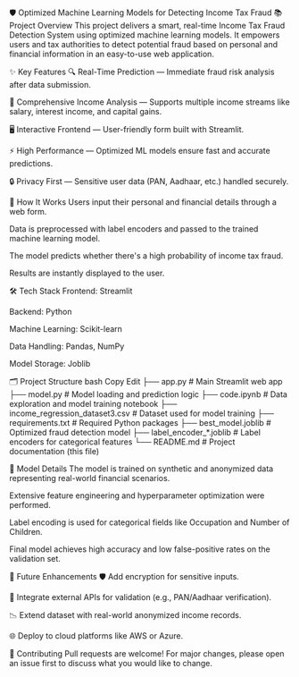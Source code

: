 🛡️ Optimized Machine Learning Models for Detecting Income Tax Fraud
📚 Project Overview
This project delivers a smart, real-time Income Tax Fraud Detection System using optimized machine learning models. It empowers users and tax authorities to detect potential fraud based on personal and financial information in an easy-to-use web application.

✨ Key Features
🔍 Real-Time Prediction — Immediate fraud risk analysis after data submission.

🏦 Comprehensive Income Analysis — Supports multiple income streams like salary, interest income, and capital gains.

🖥️ Interactive Frontend — User-friendly form built with Streamlit.

⚡ High Performance — Optimized ML models ensure fast and accurate predictions.

🔒 Privacy First — Sensitive user data (PAN, Aadhaar, etc.) handled securely.

🚀 How It Works
Users input their personal and financial details through a web form.

Data is preprocessed with label encoders and passed to the trained machine learning model.

The model predicts whether there's a high probability of income tax fraud.

Results are instantly displayed to the user.

🛠️ Tech Stack
Frontend: Streamlit

Backend: Python

Machine Learning: Scikit-learn

Data Handling: Pandas, NumPy

Model Storage: Joblib

🗂️ Project Structure
bash
Copy
Edit
├── app.py                     # Main Streamlit web app
├── model.py                   # Model loading and prediction logic
├── code.ipynb                  # Data exploration and model training notebook
├── income_regression_dataset3.csv  # Dataset used for model training
├── requirements.txt            # Required Python packages
├── best_model.joblib           # Optimized fraud detection model
├── label_encoder_*.joblib      # Label encoders for categorical features
└── README.md                   # Project documentation (this file)

🧠 Model Details
The model is trained on synthetic and anonymized data representing real-world financial scenarios.

Extensive feature engineering and hyperparameter optimization were performed.

Label encoding is used for categorical fields like Occupation and Number of Children.

Final model achieves high accuracy and low false-positive rates on the validation set.

📌 Future Enhancements
🛡️ Add encryption for sensitive inputs.

🧩 Integrate external APIs for validation (e.g., PAN/Aadhaar verification).

📉 Extend dataset with real-world anonymized income records.

🌐 Deploy to cloud platforms like AWS or Azure.

🤝 Contributing
Pull requests are welcome! For major changes, please open an issue first to discuss what you would like to change.

